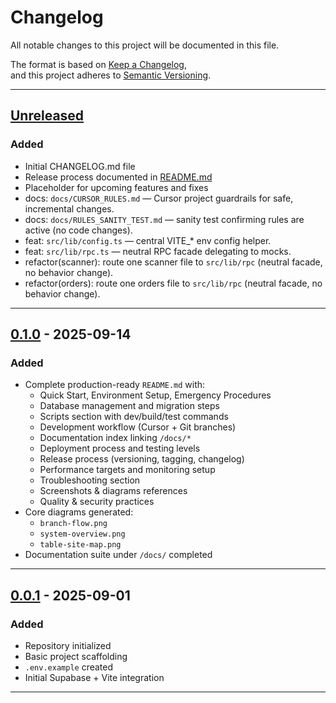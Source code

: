 # Changelog
All notable changes to this project will be documented in this file.

The format is based on [Keep a Changelog](https://keepachangelog.com/en/1.0.0/),  
and this project adheres to [Semantic Versioning](https://semver.org/spec/v2.0.0.html).

---

## [Unreleased]
### Added
- Initial CHANGELOG.md file  
- Release process documented in [README.md](README.md)  
- Placeholder for upcoming features and fixes  
- docs: `docs/CURSOR_RULES.md` — Cursor project guardrails for safe, incremental changes.
- docs: `docs/RULES_SANITY_TEST.md` — sanity test confirming rules are active (no code changes).
- feat: `src/lib/config.ts` — central VITE_* env config helper.
- feat: `src/lib/rpc.ts` — neutral RPC facade delegating to mocks.
- refactor(scanner): route one scanner file to `src/lib/rpc` (neutral facade, no behavior change).
- refactor(orders): route one orders file to `src/lib/rpc` (neutral facade, no behavior change).  

---

## [0.1.0] - 2025-09-14
### Added
- Complete production-ready `README.md` with:
  - Quick Start, Environment Setup, Emergency Procedures
  - Database management and migration steps
  - Scripts section with dev/build/test commands
  - Development workflow (Cursor + Git branches)
  - Documentation index linking `/docs/*`
  - Deployment process and testing levels
  - Release process (versioning, tagging, changelog)
  - Performance targets and monitoring setup
  - Troubleshooting section
  - Screenshots & diagrams references
  - Quality & security practices
- Core diagrams generated:
  - `branch-flow.png`
  - `system-overview.png`
  - `table-site-map.png`
- Documentation suite under `/docs/` completed

---

## [0.0.1] - 2025-09-01
### Added
- Repository initialized  
- Basic project scaffolding  
- `.env.example` created  
- Initial Supabase + Vite integration  

---

[Unreleased]: https://github.com/<your-org>/<your-repo>/compare/v0.1.0...HEAD
[0.1.0]: https://github.com/<your-org>/<your-repo>/releases/tag/v0.1.0
[0.0.1]: https://github.com/<your-org>/<your-repo>/releases/tag/v0.0.1
